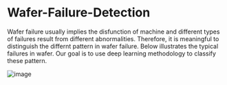 # Wafer-Failure-Detection

Wafer failure usually implies the disfunction of machine and different types of failures result from different abnormalities. Therefore, it is meaningful to distinguish the differnt pattern in wafer failure. Below illustrates the typical failures in wafer. Our goal is to use deep learning methodology to classify these pattern.

![image](https://user-images.githubusercontent.com/46879302/189040034-c3420a3c-cd9d-4f89-86da-80aa62cf4779.png)
